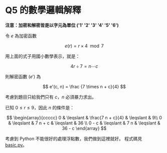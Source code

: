 # Q5 的數學邏輯解釋

**注意：加密和解密皆是以字元為單位 ('1' '2' '3' '4' '5' '6')**

令 $e$ 為加密函數

$$
e(r) = r \times 4 \mod 7
$$

用上面的式子用國小數學表示，就是：

$$
4r \div 7 = n \cdots c
$$

則解密函數 ($e'$) 為

$$
e'(c, n) = \frac {7 \times n + c}{4}
$$

考慮到題目只給我們只有 $c$，$n$ 必須暴力求出。

已知 $0 \leqslant r \leqslant 9$，因此 $n$ 的條件是：

$$
\begin{array}{ccccc}
    0 & \leqslant & \frac{7 n + c}{4} & \leqslant & 9\\
    0 & \leqslant & 7 n + c & \leqslant & 36 \\
    0 - c & \leqslant & 7 n & \leqslant & 36 - c
\end{array}
$$

考慮到 Python 不能很好的處理浮點數，我們做到這裡就好。
程式碼見 [basic.py](./basic.py)。
